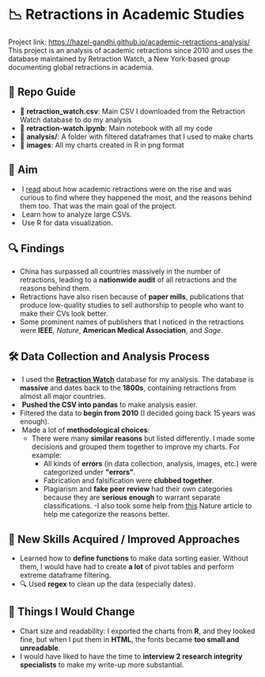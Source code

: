 # 📉 Retractions in Academic Studies

Project link: https://hazel-gandhi.github.io/academic-retractions-analysis/
This project is an analysis of academic retractions since 2010 and uses the database maintained by Retraction Watch, a New York-based group documenting global retractions in academia.

## 📁 Repo Guide

- 📄 **retraction_watch.csv**: Main CSV I downloaded from the Retraction Watch database to do my analysis
- 📝 **retraction-watch.ipynb**: Main notebook with all my code    
- 📂 **analysis/**: A folder with filtered dataframes that I used to make charts  
- 📂 **images**: All my charts created in R in png format



## 🎯 Aim

-  I [read](https://www.nature.com/articles/d41586-023-03974-8) about how academic retractions were on the rise and was curious to find where they happened the most, and the reasons behind them too. That was the main goal of the project.
-  Learn how to analyze large CSVs.
-  Use R for data visualization.

## 🔍 Findings

- China has surpassed all countries massively in the number of retractions, leading to a **nationwide audit** of all retractions and the reasons behind them.
- Retractions have also risen because of **paper mills**, publications that produce low-quality studies to sell authorship to people who want to make their CVs look better.
- Some prominent names of publishers that I noticed in the retractions were **IEEE**, *Nature*, **American Medical Association**, and *Sage*.

## 🛠️ Data Collection and Analysis Process

-  I used the [**Retraction Watch**](https://retractionwatch.com/) database for my analysis. The database is **massive** and dates back to the **1800s**, containing retractions from almost all major countries.
-  **Pushed the CSV into pandas** to make analysis easier.
- Filtered the data to **begin from 2010** (I decided going back 15 years was enough).
-  Made a lot of **methodological choices**:
  - There were many **similar reasons** but listed differently. I made some decisions and grouped them together to improve my charts. For example:
    - All kinds of **errors** (in data collection, analysis, images, etc.) were categorized under **"errors"**.
    - Fabrication and falsification were **clubbed together**.
    - Plagiarism and **fake peer review** had their own categories because they are **serious enough** to warrant separate classifications.
    -I also took some help from [this](https://www.nature.com/articles/d41586-023-03974-8) Nature article to help me categorize the reasons better.

## 🚀 New Skills Acquired / Improved Approaches

- Learned how to **define functions** to make data sorting easier. Without them, I would have had to create **a lot** of pivot tables and perform extreme dataframe filtering.
- 🔍 Used **regex** to clean up the data (especially dates).

## 🔄 Things I Would Change

- Chart size and readability: I exported the charts from **R**, and they looked fine, but when I put them in **HTML**, the fonts became **too small and unreadable**.
- I would have liked to have the time to **interview 2 research integrity specialists** to make my write-up more substantial.

